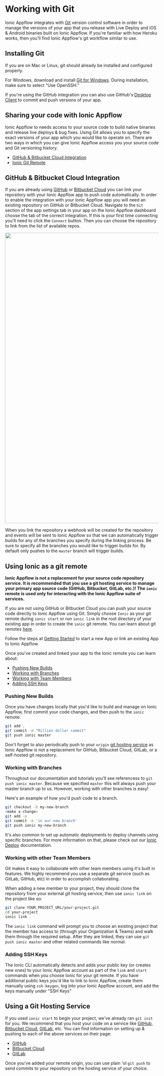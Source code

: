 # Working with Git

Ionic Appflow integrates with [Git](https://git-scm.com/book/en/v2/Getting-Started-About-Version-Control) version control software in order to manage the versions of your app that you release with Live Deploy and iOS & Android binaries built on Ionic Appflow. If you're familiar with how Heroku works, then you'll find Ionic Appflow's git workflow similar to use.

## Installing Git
If you are on Mac or Linux, git should already be installed and configured properly.

For Windows, download and install [Git for Windows](https://git-scm.com/download/win). During installation, make sure to select "Use OpenSSH."

If you're using the GitHub integration you can also use GitHub's [Desktop Client](https://desktop.github.com/) to commit and push versions of your app.

## Sharing your code with Ionic Appflow

Ionic Appflow to needs access to your source code to build native binaries and release live deploys & bug fixes. Using Git allows you to specify the exact versions of your app which you would like to operate on. There are two ways in which you can give Ionic Appflow access you your source code and Git versioning history.

* [GitHub & Bitbucket Cloud Integration](#github--bitbucket-cloud-integration)
* [Ionic Git Remote](#ionic-git)


## GitHub & Bitbucket Cloud Integration

If you are already using [GitHub](https://github.com/) or [Bitbucket Cloud](https://bitbucket.org/) you can link your repository with your Ionic Appflow app to push code automatically. In order to enable the integration with your Ionic Appflow app you will need an existing repository on GitHub or Bitbucket Cloud. Navigate to the `Git` section of the app settings tab in your app on the Ionic Appflow dashboard choose the tab of the correct integration. If this is your first time connecting you'll need to click the `Connect` button. Then you can choose the repository to link from the list of available repos.

<div style="text-align: center">
  <img style="width: 950px" src="/img/appflow/github-connect-app.png">
</div>

When you link the repository a webhook will be created for the repository and events will be sent to Ionic Appflow so that we can automatically trigger builds for any of the branches you specify during the linking process. Be sure to specify all the branches you would like to trigger builds for. By default only pushes to the `master` branch will trigger builds.

## Using Ionic as a git remote

**Ionic Appflow is not a replacement for your source code repository service. It is recommended that you use a git hosting service to manage your primary app source code (GitHub, Bitbucket,  GitLab, etc.)! The `ionic` remote is used only for interacting with the Ionic Appflow suite of services.**

If you are not using GitHub or Bitbucket Cloud you can push your source code directly to Ionic Appflow using Git. Simply choose `Ionic` as your git remote during `ionic start` or run `ionic link` in the root directory of your existing app in order to create the `ionic` git remote. You can learn about git remotes [here](https://git-scm.com/book/en/v2/Git-Basics-Working-with-Remotes).

Follow the steps at [Getting Started](/docs/appflow/basics/getting-started) to start a new App or link an existing App to Ionic Appflow.

Once you've created and linked your app to the Ionic remote you can learn about:

* [Pushing New Builds](#pushing-new-builds)
* [Working with Branches](#working-with-branches)
* [Working with Team Members](#working-with-other-team-members)
* [Adding SSH Keys](#adding-ssh-keys)

### Pushing New Builds

Once you have changes locally that you'd like to build and manage on Ionic Appflow, first commit your code changes, and then push to the `ionic` remote:

```bash
git add .
git commit -m "Million dollar commit"
git push ionic master
```

Don't forget to also periodically push to your `origin` [git hosting service](#using-a-git-hosting-service)
as Ionic Appflow is not a replacement for GitHub, Bitbucket Cloud, GitLab, or a self-hosted git repository.

### Working with Branches

Throughout our documentation and tutorials you'll see referencess to `git push ionic master`.
Because we specified `master` this will always push your master branch up to us.
However, working with other branches is easy!

Here's an example of how you'd push code to a branch.

```bash
git checkout -b my-new-branch
<make a change>
git add -p
git commit -m 'in our new branch'
git push ionic my-new-branch
```

It's also common to set up automatic deployments to deploy channels using specific branches.
For more information on that, please check out our [Ionic Deploy](/docs/appflow/deploy) documentation.

### Working with other Team Members

Git makes it easy to collaborate with other team members using it's built in features. We highly recommend you use a separate git service (such as GitLab, GitHub, etc) in order to accomplish collaborating.

When adding a new member to your project, they should clone the repository from your external git hosting service, then use `ionic link` on the project like so:

```bash
git clone YOUR_PROJECT_URL/your-project.git
cd your-project
ionic link
```

The `ionic link` command will prompt you to choose an existing project that the member has access to (through your Organization & Teams)
and walk them through the required setup. After they are linked, they can use `git push ionic master` and other related commands like normal.

### Adding SSH Keys

The Ionic CLI automatically detects and adds your public key (or creates new ones) to your Ionic Appflow account as part of the `link` and `start` commands when
you choose Ionic for your git remote. If you have additional public keys you'd like to link to Ionic Appflow, create them manually using `ssh-keygen`,
log into your Ionic Appflow account, and add the keys manually under "SSH Keys"

## Using a Git Hosting Service

If you used `ionic start` to begin your project, we've already ran `git init` for you.
We recommend that you host your code on a service like [GitHub](https://github.com/), [Bitbucket Cloud](https://bitbucket.org/), [GitLab](https://gitlab.com), etc.
You can find information on setting up & pushing to each of the above services on their page:

* [GitHub](https://help.github.com/articles/adding-an-existing-project-to-github-using-the-command-line/)
* [Bitbucket Cloud](https://confluence.atlassian.com/bitbucket/repository-setup-877174034.html)
* [GitLab](https://docs.gitlab.com/ce/gitlab-basics/create-project.html)

Once you've added your remote origin, you can use plain 'ol `git push` to send commits to your repository on the hosting service of your choice.
